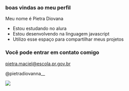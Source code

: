 ###  boas vindas ao meu perfil

Meu nome é Pietra Diovana

- Estou estudando no alura
- Estou desenvolvendo na linguagem javascript
- Utilizo esse espaço para compartilhar meus projetos

### Você pode entrar em contato comigo

pietra.maciel@escola.pr.gov.br

@pietradiovanna__


![](https://tenor.com/pt-BR/view/travis-scott-kylie-jenner-trylie-kylie-travis-gif-22013181)
